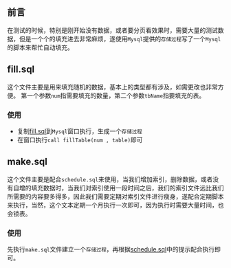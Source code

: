 ## 前言
在测试的时候，特别是刚开始没有数据，或者要分页看效果时，需要大量的测试数据，但是一个个的填充进去非常麻烦，遂使用`Mysql`提供的`存储过程`写了一个`Mysql`的脚本来帮忙自动填充。

## fill.sql 
这个文件主要是用来填充随机的数据，基本上的类型都有涉及，如需更改也非常方便。
第一个参数`num`指需要填充的数量，第二个参数`tbName`指要填充的表。

### 使用
- 复制[fill.sql](/fill.sql)到`Mysql`窗口执行，生成一个`存储过程`
- 在窗口执行`call fillTable(num , table)`即可

## make.sql 
这个文件主要是配合`schedule.sql`来使用，当我们增加索引，删除数据，或者没有自增的填充数据时，当我们对索引使用一段时间之后，我们的索引文件远比我们所需要的内容要多得多，因此我们需要定期对索引文件进行瘦身，遂配合定期脚本来执行，当然，这个文本定期一个月执行一次即可，因为执行时需要大量时间，也会锁表。

### 使用
先执行`make.sql`文件建立一个`存储过程`，再根据[schedule.sql](/schedule.sql)中的提示配合执行即可。